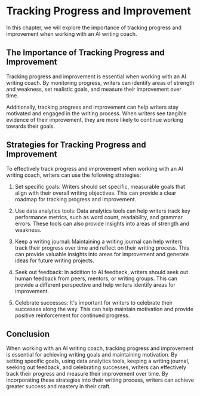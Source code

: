 Tracking Progress and Improvement
============================================================================

In this chapter, we will explore the importance of tracking progress and improvement when working with an AI writing coach.

The Importance of Tracking Progress and Improvement
---------------------------------------------------

Tracking progress and improvement is essential when working with an AI writing coach. By monitoring progress, writers can identify areas of strength and weakness, set realistic goals, and measure their improvement over time.

Additionally, tracking progress and improvement can help writers stay motivated and engaged in the writing process. When writers see tangible evidence of their improvement, they are more likely to continue working towards their goals.

Strategies for Tracking Progress and Improvement
------------------------------------------------

To effectively track progress and improvement when working with an AI writing coach, writers can use the following strategies:

1. Set specific goals: Writers should set specific, measurable goals that align with their overall writing objectives. This can provide a clear roadmap for tracking progress and improvement.

2. Use data analytics tools: Data analytics tools can help writers track key performance metrics, such as word count, readability, and grammar errors. These tools can also provide insights into areas of strength and weakness.

3. Keep a writing journal: Maintaining a writing journal can help writers track their progress over time and reflect on their writing process. This can provide valuable insights into areas for improvement and generate ideas for future writing projects.

4. Seek out feedback: In addition to AI feedback, writers should seek out human feedback from peers, mentors, or writing groups. This can provide a different perspective and help writers identify areas for improvement.

5. Celebrate successes: It's important for writers to celebrate their successes along the way. This can help maintain motivation and provide positive reinforcement for continued progress.

Conclusion
----------

When working with an AI writing coach, tracking progress and improvement is essential for achieving writing goals and maintaining motivation. By setting specific goals, using data analytics tools, keeping a writing journal, seeking out feedback, and celebrating successes, writers can effectively track their progress and measure their improvement over time. By incorporating these strategies into their writing process, writers can achieve greater success and mastery in their craft.
